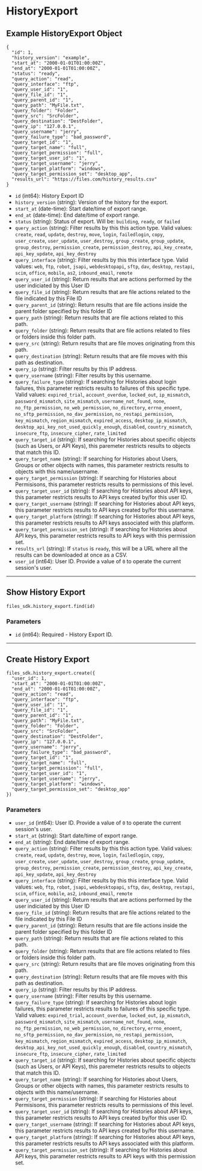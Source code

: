 # HistoryExport

## Example HistoryExport Object

```
{
  "id": 1,
  "history_version": "example",
  "start_at": "2000-01-01T01:00:00Z",
  "end_at": "2000-01-01T01:00:00Z",
  "status": "ready",
  "query_action": "read",
  "query_interface": "ftp",
  "query_user_id": "1",
  "query_file_id": "1",
  "query_parent_id": "1",
  "query_path": "MyFile.txt",
  "query_folder": "Folder",
  "query_src": "SrcFolder",
  "query_destination": "DestFolder",
  "query_ip": "127.0.0.1",
  "query_username": "jerry",
  "query_failure_type": "bad_password",
  "query_target_id": "1",
  "query_target_name": "full",
  "query_target_permission": "full",
  "query_target_user_id": "1",
  "query_target_username": "jerry",
  "query_target_platform": "windows",
  "query_target_permission_set": "desktop_app",
  "results_url": "https://files.com/history_results.csv"
}
```

* `id` (int64): History Export ID
* `history_version` (string): Version of the history for the export.
* `start_at` (date-time): Start date/time of export range.
* `end_at` (date-time): End date/time of export range.
* `status` (string): Status of export.  Will be: `building`, `ready`, or `failed`
* `query_action` (string): Filter results by this this action type. Valid values: `create`, `read`, `update`, `destroy`, `move`, `login`, `failedlogin`, `copy`, `user_create`, `user_update`, `user_destroy`, `group_create`, `group_update`, `group_destroy`, `permission_create`, `permission_destroy`, `api_key_create`, `api_key_update`, `api_key_destroy`
* `query_interface` (string): Filter results by this this interface type. Valid values: `web`, `ftp`, `robot`, `jsapi`, `webdesktopapi`, `sftp`, `dav`, `desktop`, `restapi`, `scim`, `office`, `mobile`, `as2`, `inbound_email`, `remote`
* `query_user_id` (string): Return results that are actions performed by the user indiciated by this User ID
* `query_file_id` (string): Return results that are file actions related to the file indicated by this File ID
* `query_parent_id` (string): Return results that are file actions inside the parent folder specified by this folder ID
* `query_path` (string): Return results that are file actions related to this path.
* `query_folder` (string): Return results that are file actions related to files or folders inside this folder path.
* `query_src` (string): Return results that are file moves originating from this path.
* `query_destination` (string): Return results that are file moves with this path as destination.
* `query_ip` (string): Filter results by this IP address.
* `query_username` (string): Filter results by this username.
* `query_failure_type` (string): If searching for Histories about login failures, this parameter restricts results to failures of this specific type.  Valid values: `expired_trial`, `account_overdue`, `locked_out`, `ip_mismatch`, `password_mismatch`, `site_mismatch`, `username_not_found`, `none`, `no_ftp_permission`, `no_web_permission`, `no_directory`, `errno_enoent`, `no_sftp_permission`, `no_dav_permission`, `no_restapi_permission`, `key_mismatch`, `region_mismatch`, `expired_access`, `desktop_ip_mismatch`, `desktop_api_key_not_used_quickly_enough`, `disabled`, `country_mismatch`, `insecure_ftp`, `insecure_cipher`, `rate_limited`
* `query_target_id` (string): If searching for Histories about specific objects (such as Users, or API Keys), this paremeter restricts results to objects that match this ID.
* `query_target_name` (string): If searching for Histories about Users, Groups or other objects with names, this parameter restricts results to objects with this name/username.
* `query_target_permission` (string): If searching for Histories about Permisisons, this parameter restricts results to permissions of this level.
* `query_target_user_id` (string): If searching for Histories about API keys, this parameter restricts results to API keys created by/for this user ID.
* `query_target_username` (string): If searching for Histories about API keys, this parameter restricts results to API keys created by/for this username.
* `query_target_platform` (string): If searching for Histories about API keys, this parameter restricts results to API keys associated with this platform.
* `query_target_permission_set` (string): If searching for Histories about API keys, this parameter restricts results to API keys with this permission set.
* `results_url` (string): If `status` is `ready`, this will be a URL where all the results can be downloaded at once as a CSV.
* `user_id` (int64): User ID.  Provide a value of `0` to operate the current session's user.


---

## Show History Export

```
files_sdk.history_export.find(id)
```

### Parameters

* `id` (int64): Required - History Export ID.


---

## Create History Export

```
files_sdk.history_export.create({
  "user_id": 1,
  "start_at": "2000-01-01T01:00:00Z",
  "end_at": "2000-01-01T01:00:00Z",
  "query_action": "read",
  "query_interface": "ftp",
  "query_user_id": "1",
  "query_file_id": "1",
  "query_parent_id": "1",
  "query_path": "MyFile.txt",
  "query_folder": "Folder",
  "query_src": "SrcFolder",
  "query_destination": "DestFolder",
  "query_ip": "127.0.0.1",
  "query_username": "jerry",
  "query_failure_type": "bad_password",
  "query_target_id": "1",
  "query_target_name": "full",
  "query_target_permission": "full",
  "query_target_user_id": "1",
  "query_target_username": "jerry",
  "query_target_platform": "windows",
  "query_target_permission_set": "desktop_app"
})
```

### Parameters

* `user_id` (int64): User ID.  Provide a value of `0` to operate the current session's user.
* `start_at` (string): Start date/time of export range.
* `end_at` (string): End date/time of export range.
* `query_action` (string): Filter results by this this action type. Valid values: `create`, `read`, `update`, `destroy`, `move`, `login`, `failedlogin`, `copy`, `user_create`, `user_update`, `user_destroy`, `group_create`, `group_update`, `group_destroy`, `permission_create`, `permission_destroy`, `api_key_create`, `api_key_update`, `api_key_destroy`
* `query_interface` (string): Filter results by this this interface type. Valid values: `web`, `ftp`, `robot`, `jsapi`, `webdesktopapi`, `sftp`, `dav`, `desktop`, `restapi`, `scim`, `office`, `mobile`, `as2`, `inbound_email`, `remote`
* `query_user_id` (string): Return results that are actions performed by the user indiciated by this User ID
* `query_file_id` (string): Return results that are file actions related to the file indicated by this File ID
* `query_parent_id` (string): Return results that are file actions inside the parent folder specified by this folder ID
* `query_path` (string): Return results that are file actions related to this path.
* `query_folder` (string): Return results that are file actions related to files or folders inside this folder path.
* `query_src` (string): Return results that are file moves originating from this path.
* `query_destination` (string): Return results that are file moves with this path as destination.
* `query_ip` (string): Filter results by this IP address.
* `query_username` (string): Filter results by this username.
* `query_failure_type` (string): If searching for Histories about login failures, this parameter restricts results to failures of this specific type.  Valid values: `expired_trial`, `account_overdue`, `locked_out`, `ip_mismatch`, `password_mismatch`, `site_mismatch`, `username_not_found`, `none`, `no_ftp_permission`, `no_web_permission`, `no_directory`, `errno_enoent`, `no_sftp_permission`, `no_dav_permission`, `no_restapi_permission`, `key_mismatch`, `region_mismatch`, `expired_access`, `desktop_ip_mismatch`, `desktop_api_key_not_used_quickly_enough`, `disabled`, `country_mismatch`, `insecure_ftp`, `insecure_cipher`, `rate_limited`
* `query_target_id` (string): If searching for Histories about specific objects (such as Users, or API Keys), this paremeter restricts results to objects that match this ID.
* `query_target_name` (string): If searching for Histories about Users, Groups or other objects with names, this parameter restricts results to objects with this name/username.
* `query_target_permission` (string): If searching for Histories about Permisisons, this parameter restricts results to permissions of this level.
* `query_target_user_id` (string): If searching for Histories about API keys, this parameter restricts results to API keys created by/for this user ID.
* `query_target_username` (string): If searching for Histories about API keys, this parameter restricts results to API keys created by/for this username.
* `query_target_platform` (string): If searching for Histories about API keys, this parameter restricts results to API keys associated with this platform.
* `query_target_permission_set` (string): If searching for Histories about API keys, this parameter restricts results to API keys with this permission set.
